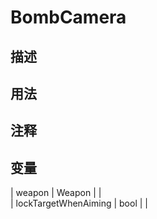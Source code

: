 # BombCamera
## 描述

## 用法

## 注释

## 变量
| weapon | Weapon |  |  
| lockTargetWhenAiming  | bool |  |  
